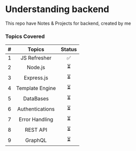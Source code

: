 # Understanding backend
This repo have Notes & Projects for backend, created by me

### Topics Covered

|   #   |     Topics      | Status |
| :---: | :-------------: | :----: |
|   1   |  JS Refresher   |   ✅    |
|   2   |     Node.js     |   ⏳    |
|   3   |   Express.js    |   ⏳    |
|   4   | Template Engine |   ⏳    |
|   5   |    DataBases    |   ⏳    |
|   6   | Authentications |   ⏳    |
|   7   | Error Handling  |   ⏳    |
|   8   |    REST API     |   ⏳    |
|   9   |     GraphQL     |   ⏳    |